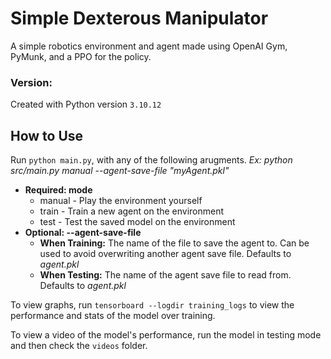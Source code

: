 # Simple Dexterous Manipulator

A simple robotics environment and agent made using OpenAI Gym, PyMunk, and a PPO for the policy.

### **Version:**

Created with Python version `3.10.12`

## How to Use

Run `python main.py`, with any of the following arugments.
*Ex: python src/main.py manual --agent-save-file "myAgent.pkl"*

* **Required: mode**
  * manual - Play the environment yourself
  * train - Train a new agent on the environment
  * test - Test the saved model on the environment
* **Optional: --agent-save-file**
  * **When Training:** The name of the file to save the agent to. Can be used to avoid overwriting another agent save file. Defaults to *agent.pkl*
  * **When Testing:** The name of the agent save file to read from. Defaults to *agent.pkl*

To view graphs, run `tensorboard --logdir training_logs` to view the performance and stats of the model over training.

To view a video of the model's performance, run the model in testing mode and then check the `videos` folder.

